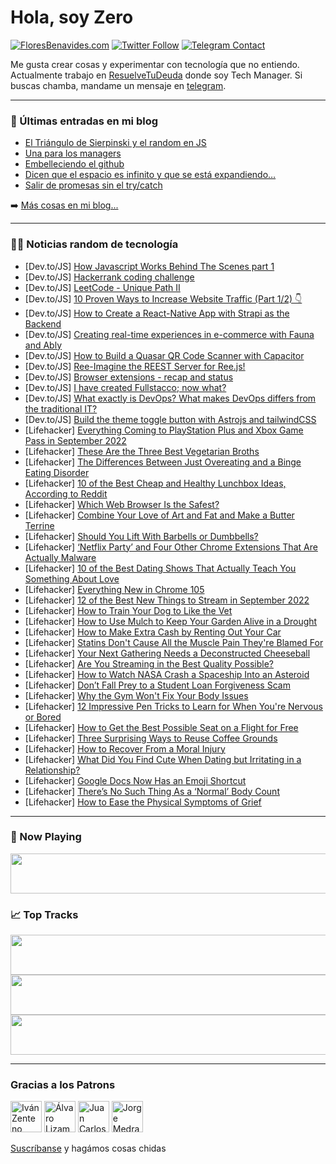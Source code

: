 # Hola, soy Zero

[![FloresBenavides.com](https://img.shields.io/website?down_message=oops&label=MiBlog&style=for-the-badge&up_message=online&url=https%3A%2F%2Ffloresbenavides.com)](https://floresbenavides.com) [![Twitter Follow](https://img.shields.io/twitter/follow/ZeroDragon?color=%231DA1F2&label=Follow&logo=twitter&logoColor=ffffff&style=for-the-badge)](https://twitter.com/zerodragon) [![Telegram Contact](https://img.shields.io/badge/escr%C3%ADbeme-ZeroDragon-%2326A5E4?style=for-the-badge&logo=telegram)](https://t.me/zerodragon)

Me gusta crear cosas y experimentar con tecnología que no entiendo.
Actualmente trabajo en [ResuelveTuDeuda](http://github.com/resuelve) donde soy Tech Manager.
Si buscas chamba, mandame un mensaje en [telegram](https://t.me/zerodragon).

---

### 📕 Últimas entradas en mi blog
<!-- BLOG-POST-LIST:START -->
- [El Triángulo de Sierpinski y el random en JS](https://floresbenavides.com/el-triangulo-de-sierpinski-y-el-random-en-js/)
- [Una para los managers](https://floresbenavides.com/una-para-los-managers/)
- [Embelleciendo el github](https://floresbenavides.com/embelleciendo-el-github/)
- [Dicen que el espacio es infinito y que se está expandiendo…](https://floresbenavides.com/dicen-que-el-espacio-es-infinito-y-que-se-esta-expandiendo/)
- [Salir de promesas sin el try/catch](https://floresbenavides.com/salir-de-promesas-sin-el-try-catch/)
<!-- BLOG-POST-LIST:END -->

➡️ [Más cosas en mi blog...](https://floresbenavides.com)

---

### 👨‍💻 Noticias random de tecnología
<!-- TECH-POSTS:START -->
- [Dev.to/JS] [How Javascript Works Behind The Scenes part 1](https://dev.to/dev_dave/how-javascript-works-behind-the-scenes-part-1-206f)
- [Dev.to/JS] [Hackerrank coding challenge](https://dev.to/kavitagupta972/hackerrank-coding-challenge-3p5j)
- [Dev.to/JS] [LeetCode - Unique Path II](https://dev.to/_alkesh26/leetcode-unique-path-ii-2755)
- [Dev.to/JS] [10 Proven Ways to Increase Website Traffic &lpar;Part 1/2&rpar; 👇](https://dev.to/areedev/10-proven-ways-to-increase-website-traffic-part-12-2ic2)
- [Dev.to/JS] [How to Create a React-Native App with Strapi as the Backend](https://dev.to/strapi/how-to-create-a-react-native-app-with-strapi-as-the-backend-pj2)
- [Dev.to/JS] [Creating real-time experiences in e-commerce with Fauna and Ably](https://dev.to/ably/creating-real-time-experiences-in-e-commerce-with-fauna-and-ably-42b6)
- [Dev.to/JS] [How to Build a Quasar QR Code Scanner with Capacitor](https://dev.to/xulihang/how-to-build-a-quasar-qr-code-scanner-with-capacitor-2k51)
- [Dev.to/JS] [Ree-Imagine the REEST Server for Ree.js!](https://dev.to/renhiyama/ree-imagine-the-reest-server-for-reejs-1abe)
- [Dev.to/JS] [Browser extensions - recap and status](https://dev.to/dailydevtips1/browser-extensions-recap-and-status-2of6)
- [Dev.to/JS] [I have created Fullstacco; now what?](https://dev.to/ivanlori/i-have-created-fullstacco-now-what-118)
- [Dev.to/JS] [What exactly is DevOps? What makes DevOps differs from the traditional IT?](https://dev.to/postwell45/what-exactly-is-devops-what-makes-devops-differs-from-the-traditional-it-ad4)
- [Dev.to/JS] [Build the theme toggle button with Astrojs and tailwindCSS](https://dev.to/summerbud/build-the-theme-toggle-button-with-astrojs-and-tailwindcss-mmp)
- [Lifehacker] [Everything Coming to PlayStation Plus and Xbox Game Pass in September 2022](https://lifehacker.com/everything-coming-to-playstation-plus-and-xbox-game-pas-1849480744)
- [Lifehacker] [These Are the Three Best Vegetarian Broths](https://lifehacker.com/these-are-the-three-best-vegetarian-broths-1849480778)
- [Lifehacker] [The Differences Between Just Overeating and a Binge Eating Disorder](https://lifehacker.com/the-differences-between-just-overeating-and-a-binge-eat-1849480214)
- [Lifehacker] [10 of the Best Cheap and Healthy Lunchbox Ideas, According to Reddit](https://lifehacker.com/10-of-the-best-cheap-and-healthy-lunchbox-ideas-accord-1849479916)
- [Lifehacker] [Which Web Browser Is the Safest?](https://lifehacker.com/which-web-browser-is-the-safest-1849479922)
- [Lifehacker] [Combine Your Love of Art and Fat and Make a Butter Terrine](https://lifehacker.com/combine-your-love-of-art-and-fat-and-make-a-butter-terr-1849479918)
- [Lifehacker] [Should You Lift With Barbells or Dumbbells?](https://lifehacker.com/should-you-lift-with-barbells-or-dumbbells-1849479494)
- [Lifehacker] [‘Netflix Party’ and Four Other Chrome Extensions That Are Actually Malware](https://lifehacker.com/netflix-party-and-four-other-chrome-extensions-that-a-1849479234)
- [Lifehacker] [10 of the Best Dating Shows That Actually Teach You Something About Love](https://lifehacker.com/10-of-the-best-dating-shows-that-actually-teach-you-som-1849474319)
- [Lifehacker] [Everything New in Chrome 105](https://lifehacker.com/everything-new-in-chrome-105-1849478347)
- [Lifehacker] [12 of the Best New Things to Stream in September 2022](https://lifehacker.com/12-of-the-best-new-things-to-stream-in-september-2022-1849476519)
- [Lifehacker] [How to Train Your Dog to Like the Vet](https://lifehacker.com/how-to-train-your-dog-to-like-the-vet-1849476165)
- [Lifehacker] [How to Use Mulch to Keep Your Garden Alive in a Drought](https://lifehacker.com/how-to-use-mulch-to-keep-your-garden-alive-in-a-drought-1849476890)
- [Lifehacker] [How to Make Extra Cash by Renting Out Your Car](https://lifehacker.com/how-to-make-extra-cash-by-renting-out-your-car-1849474025)
- [Lifehacker] [Statins Don&#39;t Cause All the Muscle Pain They&#39;re Blamed For](https://lifehacker.com/statins-dont-cause-all-the-muscle-pain-theyre-blamed-fo-1849475989)
- [Lifehacker] [Your Next Gathering Needs a Deconstructed Cheeseball](https://lifehacker.com/your-next-gathering-needs-a-deconstructed-cheeseball-1849475875)
- [Lifehacker] [Are You Streaming in the Best Quality Possible?](https://lifehacker.com/are-you-streaming-in-the-best-quality-possible-1849474701)
- [Lifehacker] [How to Watch NASA Crash a Spaceship Into an Asteroid](https://lifehacker.com/how-to-watch-nasa-crash-a-spaceship-into-an-asteroid-1849475013)
- [Lifehacker] [Don’t Fall Prey to a Student Loan Forgiveness Scam](https://lifehacker.com/don-t-fall-prey-to-a-student-loan-forgiveness-scam-1849474707)
- [Lifehacker] [Why the Gym Won&#39;t Fix Your Body Issues](https://lifehacker.com/why-the-gym-wont-fix-your-body-issues-1849474639)
- [Lifehacker] [12 Impressive Pen Tricks to Learn for When You&#39;re Nervous or Bored](https://lifehacker.com/12-impressive-pen-tricks-to-learn-for-when-youre-nervou-1849474299)
- [Lifehacker] [How to Get the Best Possible Seat on a Flight for Free](https://lifehacker.com/how-to-get-the-best-possible-seat-on-a-flight-for-free-1849474031)
- [Lifehacker] [Three Surprising Ways to Reuse Coffee Grounds](https://lifehacker.com/three-surprising-ways-to-reuse-coffee-grounds-1849474107)
- [Lifehacker] [How to Recover From a Moral Injury](https://lifehacker.com/how-to-recover-from-a-moral-injury-1849473757)
- [Lifehacker] [What Did You Find Cute When Dating but Irritating in a Relationship?](https://lifehacker.com/what-did-you-find-cute-when-dating-but-irritating-in-a-1849473654)
- [Lifehacker] [Google Docs Now Has an Emoji Shortcut](https://lifehacker.com/google-docs-now-has-an-emoji-shortcut-1849473592)
- [Lifehacker] [There’s No Such Thing As a ‘Normal’ Body Count](https://lifehacker.com/there-s-no-such-thing-as-a-normal-body-count-1849470386)
- [Lifehacker] [How to Ease the Physical Symptoms of Grief](https://lifehacker.com/how-to-ease-the-physical-symptoms-of-grief-1849471505)<!-- TECH-POSTS:END -->

---

### 🎵 Now Playing
<a href="https://spotify-now-playing-dun.vercel.app/now-playing?open"><img src="https://spotify-now-playing-dun.vercel.app/now-playing" width="540" height="64"></a>

### 📈 Top Tracks
<a href="https://spotify-now-playing-dun.vercel.app/top-tracks?i=1&open"><img src="https://spotify-now-playing-dun.vercel.app/top-tracks?i=1" width="540" height="64"></a>
<a href="https://spotify-now-playing-dun.vercel.app/top-tracks?i=2&open"><img src="https://spotify-now-playing-dun.vercel.app/top-tracks?i=2" width="540" height="64"></a>
<a href="https://spotify-now-playing-dun.vercel.app/top-tracks?i=3&open"><img src="https://spotify-now-playing-dun.vercel.app/top-tracks?i=3" width="540" height="64"></a>

---

### Gracias a los Patrons
[<img src="https://avatars.githubusercontent.com/u/243380?v=4" alt="Iván Zenteno" width="50px">](https://github.com/k001) [<img src="https://avatars.githubusercontent.com/u/19955639?v=4" alt="Álvaro Lizama" width="50px">](https://github.com/alvarolizama) [<img src="https://avatars.githubusercontent.com/u/2718753?v=4" alt="Juan Carlos Ruiz" width="50px">](https://github.com/JuanCrg90) [<img src="https://avatars.githubusercontent.com/u/37025?v=4" alt="Jorge Medrano" width="50px">](https://github.com/h1pp1e) 

[Suscríbanse](https://www.patreon.com/zerodragon) y hagámos cosas chidas
